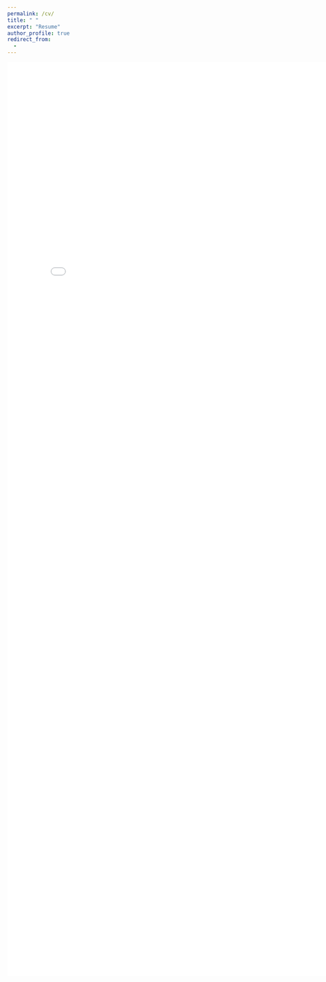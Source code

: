 ```yaml
---
permalink: /cv/
title: " "
excerpt: "Resume"
author_profile: true
redirect_from: 
  - 
---
```


<base target = "_parent" />
<embed src="../assets/Xiaoke_Wang_Resume.pdf" target="_blank" width="800px" height="2100px" />
